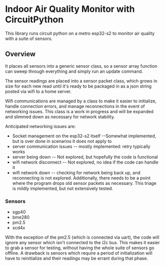 


# Indoor Air Quality Monitor with CircuitPython

This library runs circuit python on a metro esp32-s2 to monitor air quality with a suite of sensors. 

## Overview 

It places all sensors into a generic sensor class, so a sensor array function can sweep through everything and simply run an update command. 

The sensor readings are placed into a sensor packet class, which grows in size for each new read until it's ready to be packaged in as a json string posted via wifi to a home server. 

Wifi communications are managed by a class to make it easier to initialize, handle connection errors, and manage reconnections in the event of networking issues. This class is a work in progress and will be expanded and slimmed down as necessary for network stability.

Anticipated networking issues are:
  - Socket management on the esp32-s2 itself --Somewhat implemented, but is over done in scenarios it does not apply to
  - server communication issues -- mostly implemented: retry typically works 
  - server being down -- Not explored, but hopefully the code is functional 
  - wifi network disconnect -- Not explored, no idea if the code can handle it
  - wifi network down -- checking for network being back up, and reconnecting is not explored. Additionally, there needs to be a point where the program drops old sensor packets as necessary. This triage is mildly implemented, but not extensively tested. 

### Sensors
- sgp40
- bme280
- pm2.5
- scd4x

With the exception of the pm2.5 (which is connected via uart), the code will ignore any sensor which isn't connected to the i2c bus. This makes it easier to grab a sensor for testing, without having the whole suite of sensors go offline. A drawback is sensors which require a period of initialization will have to reinitialize and their readings may be errant during that phase. 